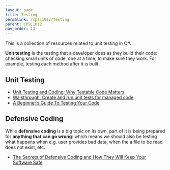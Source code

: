 ```yaml
---
layout: page
title: Testing
permalink: /cpsc1012/testing
parent: CPSC1012
nav_order: 13
---
```


This is a collection of resources related to unit testing in C#.

**Unit testing** is the testing that a developer does as they build their code: checking small units of code, one at a time, to make sure they work. For example, testing each method after it is built.

## Unit Testing ##
+ [Unit Testing and Coding: Why Testable Code Matters](https://www.toptal.com/qa/how-to-write-testable-code-and-why-it-matters)
+ [Walkthrough: Create and run unit tests for managed code](https://learn.microsoft.com/en-us/visualstudio/test/walkthrough-creating-and-running-unit-tests-for-managed-code?view=vs-2022)
+ [A Beginner’s Guide To Testing Your Code](https://skillcrush.com/blog/a-beginners-guide-to-testing-your-code/)

## Defensive Coding ##
While **defensive coding** is a big topic on its own, part of it is being prepared for **anything that can go wrong**: which means we should also be testing what happens when e.g. user provides bad data, when the a file to be read does not exist, etc.
+ [The Secrets of Defensive Coding and How They Will Keep Your Software Safe](https://www.linkedin.com/pulse/secrets-defensive-coding-how-keep-your-software-safe-vinay-gupta)
